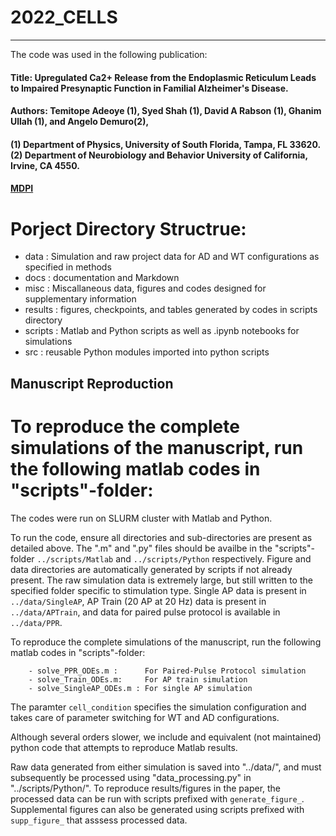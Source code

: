 # 2022_CELLS
___________________________________________________________________________________________________________________________________________________________________________________

The code was used in the following publication:

#### Title: Upregulated Ca2+ Release from the Endoplasmic Reticulum Leads to Impaired Presynaptic Function in Familial Alzheimer's Disease.
#### Authors:  Temitope Adeoye (1), Syed Shah (1), David A Rabson (1), Ghanim Ullah (1), and Angelo Demuro(2), 
#### (1) Department of Physics, University of South Florida, Tampa, FL 33620. (2) Department of Neurobiology and Behavior University of California, Irvine, CA 4550. 

#### [MDPI](https://www.mdpi.com/2073-4409/11/14/2167)


# Porject Directory Structrue:

- data : Simulation and raw project data for AD and WT configurations as specified in methods
- docs : documentation and Markdown
- misc : Miscallaneous data, figures and codes designed for supplementary information
- results : figures, checkpoints, and tables generated by codes in scripts directory 
- scripts : Matlab and Python scripts as well as .ipynb notebooks for simulations
- src : reusable Python modules imported into python scripts

## Manuscript Reproduction

To reproduce the complete simulations of the manuscript, run the following matlab codes in "scripts"-folder:
===========================================================================================================

The codes were run on SLURM cluster with Matlab and Python. 

To run the code, ensure all directories and sub-directories are present as detailed above. The ".m" and ".py" files should be availbe in the "scripts"-folder `../scripts/Matlab` and `../scripts/Python` respectively. Figure and data directories are automatically generated by scripts if not already present. The raw simulation data is extremely large, but still written to the specified folder specific to stimulation type. Single AP data is present in `../data/SingleAP`, AP Train (20 AP at 20 Hz) data is present in `../data/APTrain`, and data for paired pulse protocol is available in `../data/PPR`.

To reproduce the complete simulations of the manuscript, run the following matlab codes in "scripts"-folder:

        - solve_PPR_ODEs.m :      For Paired-Pulse Protocol simulation
        - solve_Train_ODEs.m:     For AP train simulation
        - solve_SingleAP_ODEs.m : For single AP simulation 

The paramter ```cell_condition``` specifies the simulation configuration and takes care of parameter switching for WT and AD configurations. 

Although several orders slower, we include and equivalent (not maintained) python code that attempts to reproduce Matlab results.

Raw data generated from either simulation is saved into "../data/<stimulation condition>", and must subsequently be processed using "data_processing.py" in "../scripts/Python/". To reproduce results/figures in the paper, the processed data can be run with scripts prefixed with `generate_figure_`. Supplemental figures can also be generated using scripts prefixed with `supp_figure_` that asssess processed data.
